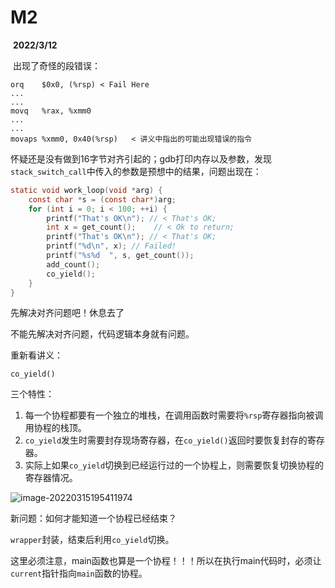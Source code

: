 # M2

​	**2022/3/12**

​	出现了奇怪的段错误：

  

```assembly
orq    $0x0, (%rsp) < Fail Here
...
...
movq   %rax, %xmm0
...
...
movaps %xmm0, 0x40(%rsp)   < 讲义中指出的可能出现错误的指令
```

怀疑还是没有做到16字节对齐引起的；gdb打印内存以及参数，发现`stack_switch_call`中传入的参数是预想中的结果，问题出现在：

```c
static void work_loop(void *arg) {
    const char *s = (const char*)arg;
    for (int i = 0; i < 100; ++i) {
        printf("That's OK\n"); // < That's OK;
        int x = get_count();	// < Ok to return;
        printf("That's OK\n"); // < That's OK;
        printf("%d\n", x); // Failed!
        printf("%s%d  ", s, get_count());
        add_count();
        co_yield();
    }
}


```

先解决对齐问题吧！休息去了

不能先解决对齐问题，代码逻辑本身就有问题。

重新看讲义：



`co_yield()`

三个特性：

1. 每一个协程都要有一个独立的堆栈，在调用函数时需要将`%rsp`寄存器指向被调用协程的栈顶。
2. `co_yield`发生时需要封存现场寄存器，在`co_yield()`返回时要恢复封存的寄存器。
3. 实际上如果`co_yield`切换到已经运行过的一个协程上，则需要恢复切换协程的寄存器情况。

![image-20220315195411974](/home/richard/snap/typora/57/.config/Typora/typora-user-images/image-20220315195411974.png)

新问题：如何才能知道一个协程已经结束？

`wrapper`封装，结束后利用`co_yield`切换。



这里必须注意，main函数也算是一个协程！！！所以在执行main代码时，必须让`current`指针指向`main`函数的协程。

